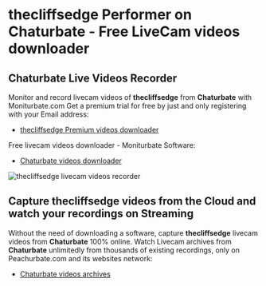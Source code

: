 # thecliffsedge Performer on Chaturbate - Free LiveCam videos downloader

## Chaturbate Live Videos Recorder

Monitor and record livecam videos of **thecliffsedge** from **Chaturbate** with Moniturbate.com
Get a premium trial for free by just and only registering with your Email address:
* [thecliffsedge Premium videos downloader](https://moniturbate.com/request-demo-licence-key.html)

Free livecam videos downloader - Moniturbate Software:
* [Chaturbate videos downloader](https://moniturbate.com/moniturbate-download-software.html)

![thecliffsedge livecam videos recorder](https://peachurnet.com/templates/moniturbate-software.png)


## Capture thecliffsedge videos from the Cloud and watch your recordings on Streaming

Without the need of downloading a software, capture **thecliffsedge** livecam videos from **Chaturbate** 100% online.
Watch Livecam archives from **Chaturbate** unlimitedly from thousands of existing recordings, only on Peachurbate.com and its websites network:
* [Chaturbate videos archives](https://peachurnet.com/)